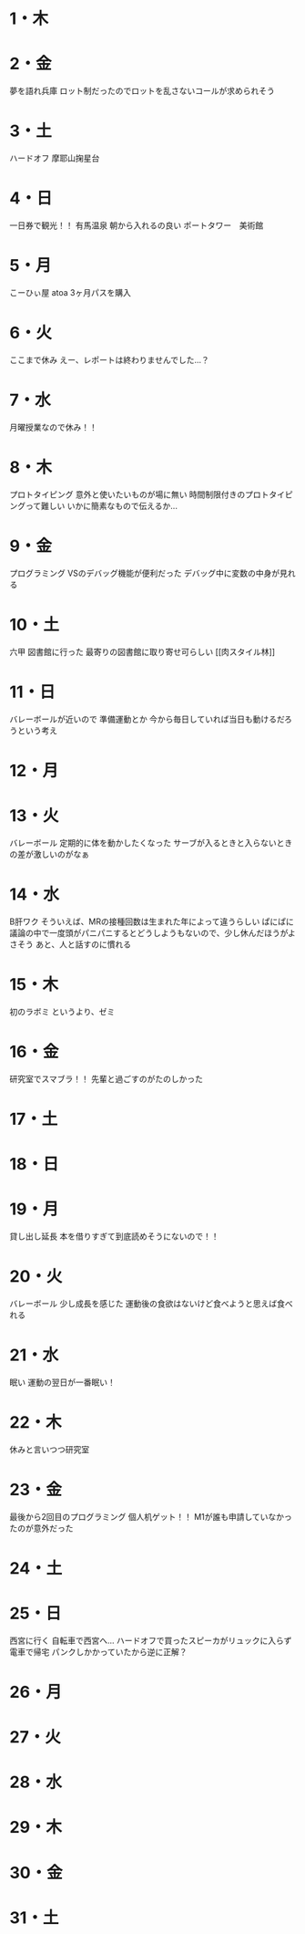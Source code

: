 # 1・木

# 2・金
夢を語れ兵庫
	ロット制だったのでロットを乱さないコールが求められそう

# 3・土
ハードオフ
摩耶山掬星台


# 4・日
一日券で観光！！
	有馬温泉
		朝から入れるの良い
	ポートタワー　美術館
	

# 5・月
こーひぃ屋
atoa
	3ヶ月パスを購入

# 6・火
ここまで休み
	えー、レポートは終わりませんでした...？

# 7・水
月曜授業なので休み！！

# 8・木
プロトタイピング
	意外と使いたいものが場に無い
	時間制限付きのプロトタイピングって難しい
	いかに簡素なもので伝えるか...
	

# 9・金
プログラミング
	VSのデバッグ機能が便利だった
	デバッグ中に変数の中身が見れる


# 10・土
六甲
	図書館に行った
		最寄りの図書館に取り寄せ可らしい
	[[肉スタイル林]]
# 11・日
バレーボールが近いので
	準備運動とか
	今から毎日していれば当日も動けるだろうという考え

# 12・月

# 13・火
バレーボール
	定期的に体を動かしたくなった
	サーブが入るときと入らないときの差が激しいのがなぁ
# 14・水
B肝ワク
	そういえば、MRの接種回数は生まれた年によって違うらしい
ぱにぱに
	議論の中で一度頭がパニパニするとどうしようもないので、少し休んだほうがよさそう
	あと、人と話すのに慣れる
# 15・木
初のラボミ
	というより、ゼミ
	

# 16・金
研究室でスマブラ！！
	先輩と過ごすのがたのしかった

# 17・土


# 18・日


# 19・月
貸し出し延長
	本を借りすぎて到底読めそうにないので！！

# 20・火
バレーボール
	少し成長を感じた
	運動後の食欲はないけど食べようと思えば食べれる

# 21・水
眠い
	運動の翌日が一番眠い！


# 22・木
休みと言いつつ研究室
	

# 23・金
最後から2回目のプログラミング
個人机ゲット！！
	M1が誰も申請していなかったのが意外だった



# 24・土


# 25・日
西宮に行く
	自転車で西宮へ...
	ハードオフで買ったスピーカがリュックに入らず電車で帰宅
		パンクしかかっていたから逆に正解？

# 26・月

# 27・火

# 28・水

# 29・木

# 30・金
# 31・土